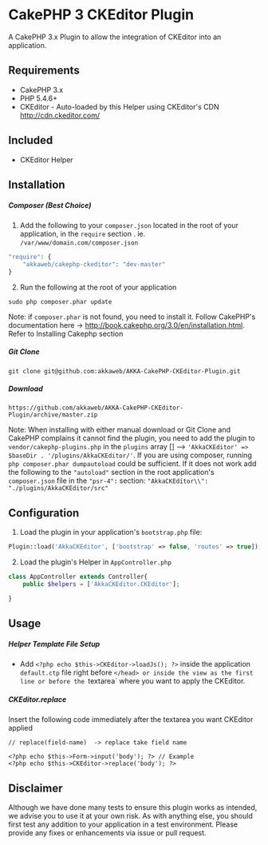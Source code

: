 # CakePHP 3 CKEditor Plugin

A CakePHP 3.x Plugin to allow the integration of CKEditor into an application.

## Requirements #######################################################
- CakePHP 3.x
- PHP 5.4.6+
- CKEditor - Auto-loaded by this Helper using CKEditor's CDN http://cdn.ckeditor.com/

## Included #######################################################
- CKEditor Helper

## Installation #######################################################

##### Composer (Best Choice)

1. Add the following to your `composer.json` located in the root of your application, in the `require` section . ie. `/var/www/domain.com/composer.json`

```php
"require": {
	"akkaweb/cakephp-ckeditor": "dev-master"
}
```

2. Run the following at the root of your application

```
sudo php composer.phar update
```
Note: if `composer.phar` is not found, you need to install it. Follow CakePHP's documentation here -> http://book.cakephp.org/3.0/en/installation.html. Refer to Installing Cakephp section

##### Git Clone
`git clone git@github.com:akkaweb/AKKA-CakePHP-CKEditor-Plugin.git`

##### Download
`https://github.com/akkaweb/AKKA-CakePHP-CKEditor-Plugin/archive/master.zip`

Note: When installing with either manual download or Git Clone and CakePHP complains it cannot find the plugin, you need to add the plugin to `vendor/cakephp-plugins.php` in the `plugins` array [] --> `'AkkaCKEditor' => $baseDir . '/plugins/AkkaCKEditor/'`. If you are using composer, running `php composer.phar dumpautoload` could be sufficient. If it does not work add the following to the `"autoload"` section in the root application's `composer.json` file in the `"psr-4":` section: `"AkkaCKEditor\\": "./plugins/AkkaCKEditor/src"`


## Configuration #######################################################

1. Load the plugin in your application's `bootstrap.php` file:

```php
Plugin::load('AkkaCKEditor', ['bootstrap' => false, 'routes' => true]);
```

2. Load the plugin's Helper in `AppController.php` 

```php
class AppController extends Controller{
    public $helpers = ['AkkaCKEditor.CKEditor'];

}
```

## Usage #######################################################

##### Helper Template File Setup

- Add `<?php echo $this->CKEditor->loadJs(); ?>` inside the application `default.ctp` file right before `</head> or inside the view as the first line or before the `textarea` where you want to apply the CKEditor. 

##### CKEditor.replace

Insert the following code immediately after the textarea you want CKEditor applied
````
// replace(field-name)  -> replace take field name
	
<?php echo $this->Form->input('body'); ?> // Example
<?php echo $this->CKEditor->replace('body'); ?>
````



## Disclaimer
Although we have done many tests to ensure this plugin works as intended, we advise you to use it at your own risk. As with anything else, you should first test any addition to your application in a test environment. Please provide any fixes or enhancements via issue or pull request.

